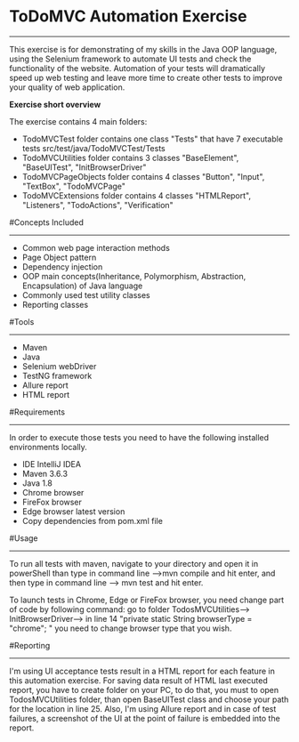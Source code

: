 # ToDoMVC Automation Exercise
***
This exercise is for demonstrating of my skills
 in the Java OOP language, using the Selenium framework
  to automate UI tests and check the functionality
   of the website. Automation of your tests will 
   dramatically speed up web testing and
    leave more time to create other tests to improve
     your quality of web application.
     
 **Exercise short overview** 
 
   The exercise contains 4 main folders:
  - TodoMVCTest folder contains one class "Tests"
   that have 7 executable tests src/test/java/TodoMVCTest/Tests
  - TodoMVCUtilities folder contains 3 classes
   "BaseElement", "BaseUITest", "InitBrowserDriver"
  - TodoMVCPageObjects folder contains 4 classes
   "Button", "Input", "TextBox", "TodoMVCPage"
  - TodoMVCExtensions folder contains 4 classes
  "HTMLReport", "Listeners", "TodoActions", "Verification"     
     
 #Concepts Included
 ***
 - Common web page interaction methods
 - Page Object pattern
 - Dependency injection
 - OOP main concepts(Inheritance, Polymorphism,
   Abstraction, Encapsulation) of Java language
 - Commonly used test utility classes 
 - Reporting classes
 
 #Tools
 ***
 - Maven
 - Java
 - Selenium webDriver
 - TestNG framework
 - Allure report
 - HTML report
 
 #Requirements
 ***
In order to execute those tests you need to
 have the following installed environments locally.
 - IDE IntelliJ IDEA
 - Maven 3.6.3 
 - Java 1.8
 - Chrome browser 
 - FireFox browser 
 - Edge browser latest version
 - Copy dependencies from pom.xml file
  
 #Usage
  ***
  To run all tests with maven, navigate to your directory
  and open it in powerShell than type in command line
   -->mvn compile and hit enter, and then type in 
   command line --> mvn test and hit enter. 
  
 To launch tests in Chrome, Edge or FireFox browser, you
 need change part of code by following command:  go to 
 folder TodosMVCUtilities--> InitBrowserDriver-->
 in line 14 "private static String browserType = "chrome"; "
 you need to change browser type that you wish.
   
#Reporting
***
I'm using UI acceptance tests result in a HTML report for
 each feature in this automation exercise. For saving data
  result of HTML last executed report, you have to create 
  folder on your PC, to do that, you must to open
   TodosMVCUtilities folder, than open BaseUITest class
    and choose your path for the location in line 25.
  Also, I'm using Allure report and in case of test failures,
   a screenshot of the UI at the point of failure is
    embedded into the report.
    
 